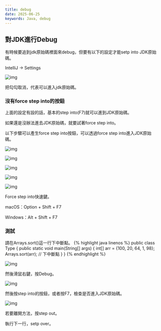 ```yaml
---
title: debug
date: 2025-06-25
keywords: Java, debug
---
```

## 對JDK進行Debug
有時候要追到jdk原始碼裡面來debug，但要有以下的設定才能setp into JDK原始碼。

IntelliJ -> Settings

![img]({{site.imgurl}}/editor/debug1.png)

把勾勾取消，代表可以進入jdk原始碼。

### 沒有force step into的按鈕
上面的設定有設的話，基本的step into(F7)就可以進到JDK原始碼。

如果還是沒辦法進去JDK原始碼，就要試著force step into。

以下步驟可以產生force step into按鈕，可以透過force step into進入JDK原始碼。

![img]({{site.imgurl}}/editor/debug2.png)

![img]({{site.imgurl}}/editor/debug3.png)

![img]({{site.imgurl}}/editor/debug4.png)

![img]({{site.imgurl}}/editor/debug5.png)

![img]({{site.imgurl}}/editor/debug6.png)

Force step into快速鍵。

macOS：Option + Shift + F7

Windows：Alt + Shift + F7

### 測試
請在Arrays.sort()這一行下中斷點。
{% highlight java linenos %}
public class Type {
  public static void main(String[] args) {
    int[] arr = {100, 20, 64, 1, 98};
    Arrays.sort(arr);  // 下中斷點
  }
}
{% endhighlight %}

![img]({{site.imgurl}}/editor/debug7.png)

然後滑鼠右鍵，按Debug。

![img]({{site.imgurl}}/editor/debug8.png)

然後按step into的按鈕，或者按F7，檢查是否進入JDK原始碼。

![img]({{site.imgurl}}/editor/debug9.png)

若要離開方法，按step out。

執行下一行，setp over。